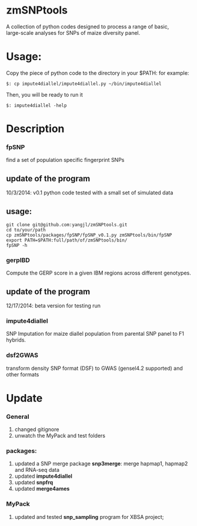 zmSNPtools
==========

A collection of python codes designed to process a range of basic, \
large-scale analyses for SNPs of maize diversity panel.

Usage:
=========
Copy the piece of python code to the directory in your $PATH:
for example:
```
$: cp impute4diallel/impute4diallel.py ~/bin/impute4diallel

```
Then, you will be ready to run it
```
$: impute4diallel -help
```

Description
=========
### fpSNP
find a set of population specific fingerprint SNPs

## update of the program
10/3/2014: v0.1 python code tested with a small set of simulated data

## usage:

```
git clone git@github.com:yangjl/zmSNPtools.git
cd to/your/path
cp zmSNPtools/packages/fpSNP/fpSNP_v0.1.py zmSNPtools/bin/fpSNP
export PATH=$PATH:full/path/of/zmSNPtools/bin/
fpSNP -h

```

### gerpIBD
Compute the GERP score in a given IBM regions across different genotypes.

## update of the program
12/17/2014: beta version for testing run

### impute4diallel
SNP Imputation for maize diallel population from parental SNP panel to F1 hybrids.

### dsf2GWAS
transform density SNP format (DSF) to GWAS (gensel4.2 supported) and other formats

### 




Update
=========
### General
1. changed gitignore
2. unwatch the MyPack and test folders


### packages:
1. updated a SNP merge package **snp3merge**: merge hapmap1, hapmap2 and RNA-seq data
2. updated **impute4diallel**
3. updated **snpfrq**
4. updated **merge4ames**

### MyPack
1. updated and tested **snp_sampling** program for XBSA project;


